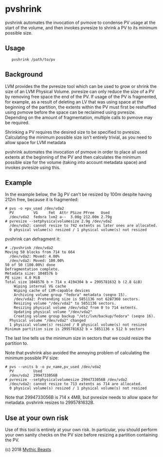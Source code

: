 # pvshrink

pvshrink automates the invocation of pvmove to condense PV usage at the start
of the volume, and then invokes pvresize to shrink a PV to its minimum possible
size.

## Usage

```
   pvshrink /path/to/pv
```  

## Background 

LVM provides the the pvresize tool which can be used to grow or shrink the size
of an LVM Physical Volume.  pvresize can only reduce the size of a PV by removing
free space the end of the PV.  If usage of the PV is
fragmented, for example, as a result of deleting an LV that was using space at
the beginning of the partition, the extents within the PV must first be
reshuffled using pvmove before the space can be reclaimed using pvresize.
Depending on the amount of fragmentation, multiple calls to pvmove may be
required.

Shrinking a PV requires the desired size to be specified to pvresize.
Calculating the minimum possible size isn't entirely trivial, as you need to
allow space for LVM metadata 

pvshrink automates the invocation of pvmove in order to place all used extents
at the beginning of the PV and then calculates the minimum possible size for
the volume (taking into account metadata space) and invokes pvresize using
this.

## Example

In the example below, the 3g PV can't be resized by 100m despite having 212m free, because it is fragmented:

```
# pvs -o +pv_used /dev/vda2 
  PV         VG     Fmt  Attr PSize PFree   Used 
  /dev/vda2  fedora lvm2 a--  3.00g 212.00m 2.79g
# pvresize --setphysicalvolumesize 2.9g /dev/vda2 
  /dev/vda2: cannot resize to 742 extents as later ones are allocated.
  0 physical volume(s) resized / 1 physical volume(s) not resized
```

pvshrink can defragment it:

```
# ./pvshrink /dev/vda2 
Moving 50 blocks from 714 to 664
  /dev/vda2: Moved: 4.00%
  /dev/vda2: Moved: 100.00%
50 of 50 (100.00%) done
Defragmentation complete.
Metadata size: 1048576 b
PE size: 4.0 MiB
Total size 1048576 b + 714 x 4194304 b = 2995781632 b (2.8 GiB)
    Wiping internal VG cache
    Wiping cache of LVM-capable devices
    Archiving volume group "fedora" metadata (seqno 15).
    /dev/vda2: Pretending size is 5851136 not 6287360 sectors.
    Resizing volume "/dev/vda2" to 5851136 sectors.
    Resizing physical volume /dev/vda2 from 0 to 714 extents.
    Updating physical volume "/dev/vda2"
    Creating volume group backup "/etc/lvm/backup/fedora" (seqno 16).
  Physical volume "/dev/vda2" changed
  1 physical volume(s) resized / 0 physical volume(s) not resized
Minimum partition size is 2995781632 b = 5851136 x 512 b sectors
```
The last line tells us the minimum size in sectors that we could resize the partition to.

Note that pvshrink also avoided the annoying problem of calculating the minimum possible PV size:

```
# pvs --units b -o pv_name,pv_used /dev/vda2 
  PV         Used       
  /dev/vda2  2994733056B
# pvresize --setphysicalvolumesize 2994733056B /dev/vda2 
  /dev/vda2: cannot resize to 713 extents as 714 are allocated.
  0 physical volume(s) resized / 1 physical volume(s) not resized
```
Note that 2994733056B is 714 x 4MB, but pvresize needs to allow space for metadata.  pvshrink resizes to 2995781632B.

## Use at your own risk

Use of this tool is entirely at your own risk.  In particular, you should perform your own sanity checks on the PV size before resizing a partition containing the PV.

(c) 2018 [Mythic Beasts](https://mythic-beasts.com/)
